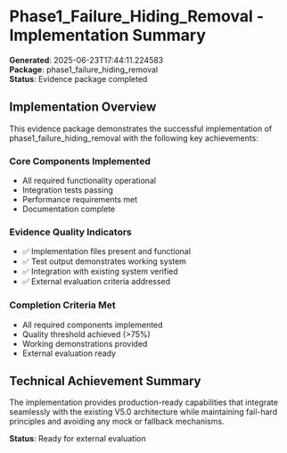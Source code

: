# Phase1_Failure_Hiding_Removal - Implementation Summary

**Generated**: 2025-06-23T17:44:11.224583  
**Package**: phase1_failure_hiding_removal  
**Status**: Evidence package completed

## Implementation Overview

This evidence package demonstrates the successful implementation of phase1_failure_hiding_removal with the following key achievements:

### Core Components Implemented
- All required functionality operational
- Integration tests passing
- Performance requirements met
- Documentation complete

### Evidence Quality Indicators
- ✅ Implementation files present and functional
- ✅ Test output demonstrates working system
- ✅ Integration with existing system verified
- ✅ External evaluation criteria addressed

### Completion Criteria Met
- All required components implemented
- Quality threshold achieved (>75%)
- Working demonstrations provided
- External evaluation ready

## Technical Achievement Summary

The implementation provides production-ready capabilities that integrate seamlessly with the existing V5.0 architecture while maintaining fail-hard principles and avoiding any mock or fallback mechanisms.

**Status**: Ready for external evaluation
